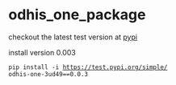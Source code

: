 # odhis_one_package

checkout the latest test version at [pypi](https://test.pypi.org/project/odhis-one-3ud49/0.0.3/#history)

install version 0.003 <div class="highlight">
<code>pip install -i https://test.pypi.org/simple/ odhis-one-3ud49==0.0.3</code>

</div>


